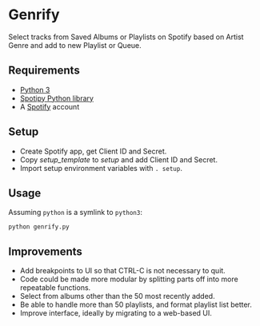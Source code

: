 # Genrify

Select tracks from Saved Albums or Playlists on Spotify based on Artist Genre and add to new Playlist or Queue.

## Requirements

* [Python 3](https://www.python.org/)
* [Spotipy Python library](https://spotipy.readthedocs.io/)
* A [Spotify](https://www.spotify.com/) account

## Setup

* Create Spotify app, get Client ID and Secret.
* Copy _setup_template_ to _setup_ and add Client ID and Secret.
* Import setup environment variables with `. setup`.

## Usage

Assuming `python` is a symlink to `python3`:

    python genrify.py

## Improvements

* Add breakpoints to UI so that CTRL-C is not necessary to quit.
* Code could be made more modular by splitting parts off into more repeatable functions.
* Select from albums other than the 50 most recently added.
* Be able to handle more than 50 playlists, and format playlist list better.
* Improve interface, ideally by migrating to a web-based UI.
